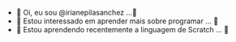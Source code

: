 - 🎃 Oi, eu sou @irianepilasanchez ...🎃
- 🎃 Estou interessado em aprender mais sobre programar ... 🎃
- 🎃 Estou aprendendo recentemente a linguagem de Scratch ... 🎃

